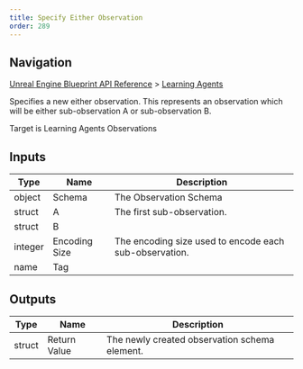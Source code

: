```yaml
---
title: Specify Either Observation
order: 289
---
```

## Navigation

[Unreal Engine Blueprint API Reference](https://dev.epicgames.com/documentation/en-us/unreal-engine/BlueprintAPI) > [Learning Agents](https://dev.epicgames.com/documentation/en-us/unreal-engine/BlueprintAPI/LearningAgents)

Specifies a new either observation. This represents an observation which will be either sub-observation A or sub-observation B.

Target is Learning Agents Observations

## Inputs

| Type | Name | Description |
| --- | --- | --- |
| object | Schema | The Observation Schema |
| struct | A | The first sub-observation. |
| struct | B |  |
| integer | Encoding Size | The encoding size used to encode each sub-observation. |
| name | Tag |  |

## Outputs

| Type | Name | Description |
| --- | --- | --- |
| struct | Return Value | The newly created observation schema element. |

